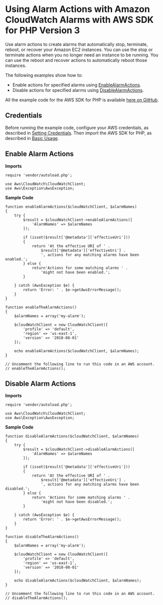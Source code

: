 # Using Alarm Actions with Amazon CloudWatch Alarms with AWS SDK for PHP Version 3<a name="cw-examples-using-alarm-actions"></a>

Use alarm actions to create alarms that automatically stop, terminate, reboot, or recover your Amazon EC2 instances\. You can use the stop or terminate actions when you no longer need an instance to be running\. You can use the reboot and recover actions to automatically reboot those instances\.

The following examples show how to:
+ Enable actions for specified alarms using [EnableAlarmActions](https://docs.aws.amazon.com/aws-sdk-php/v3/api/api-monitoring-2010-08-01.html#enablealarmactions)\.
+ Disable actions for specified alarms using [DisableAlarmActions](https://docs.aws.amazon.com/aws-sdk-php/v3/api/api-monitoring-2010-08-01.html#disablealarmactions)\.

All the example code for the AWS SDK for PHP is available [here on GitHub](https://github.com/awsdocs/aws-doc-sdk-examples/tree/master/php/example_code)\.

## Credentials<a name="credentials"></a>

Before running the example code, configure your AWS credentials, as described in [Setting Credentials](guide_credentials.md)\. Then import the AWS SDK for PHP, as described in [Basic Usage](getting-started_basic-usage.md)\.

## Enable Alarm Actions<a name="enable-alarm-actions"></a>

 **Imports** 

```
require 'vendor/autoload.php';

use Aws\CloudWatch\CloudWatchClient; 
use Aws\Exception\AwsException;
```

 **Sample Code** 

```
function enableAlarmActions($cloudWatchClient, $alarmNames)
{
    try {
        $result = $cloudWatchClient->enableAlarmActions([
            'AlarmNames' => $alarmNames
        ]);
        
        if (isset($result['@metadata']['effectiveUri']))
        {
            return 'At the effective URI of ' . 
                $result['@metadata']['effectiveUri'] . 
                ', actions for any matching alarms have been enabled.';
        } else {
            return'Actions for some matching alarms ' . 
                'might not have been enabled.';
        }

    } catch (AwsException $e) {
        return 'Error: ' . $e->getAwsErrorMessage();
    }
}

function enableTheAlarmActions()
{
    $alarmNames = array('my-alarm');

    $cloudWatchClient = new CloudWatchClient([
        'profile' => 'default',
        'region' => 'us-east-1',
        'version' => '2010-08-01'
    ]);

    echo enableAlarmActions($cloudWatchClient, $alarmNames);
}

// Uncomment the following line to run this code in an AWS account.
// enableTheAlarmActions();
```

## Disable Alarm Actions<a name="disable-alarm-actions"></a>

 **Imports** 

```
require 'vendor/autoload.php';

use Aws\CloudWatch\CloudWatchClient; 
use Aws\Exception\AwsException;
```

 **Sample Code** 

```
function disableAlarmActions($cloudWatchClient, $alarmNames)
{
    try {
        $result = $cloudWatchClient->disableAlarmActions([
            'AlarmNames' => $alarmNames
        ]);

        if (isset($result['@metadata']['effectiveUri']))
        {
            return 'At the effective URI of ' . 
                $result['@metadata']['effectiveUri'] . 
                ', actions for any matching alarms have been disabled.';
        } else {
            return 'Actions for some matching alarms ' . 
                'might not have been disabled.';
        }

    } catch (AwsException $e) {
        return 'Error: ' . $e->getAwsErrorMessage();
    }
}

function disableTheAlarmActions()
{
    $alarmNames = array('my-alarm');
 
    $cloudWatchClient = new CloudWatchClient([
        'profile' => 'default',
        'region' => 'us-east-1',
        'version' => '2010-08-01'
    ]);

    echo disableAlarmActions($cloudWatchClient, $alarmNames);
}

// Uncomment the following line to run this code in an AWS account.
// disableTheAlarmActions();
```